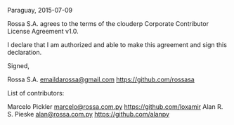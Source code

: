 Paraguay, 2015-07-09

Rossa S.A. agrees to the terms of the clouderp Corporate Contributor License Agreement v1.0.

I declare that I am authorized and able to make this agreement and sign this declaration.

Signed,

Rossa S.A. emaildarossa@gmail.com https://github.com/rossasa

List of contributors:

Marcelo Pickler marcelo@rossa.com.py https://github.com/loxamir
Alan R. S. Pieske alan@rossa.com.py https://github.com/alanpy
